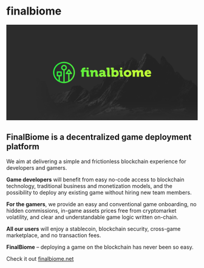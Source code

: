 # finalbiome

![FinalBiome Banner](../images/finalbiome-banner.png "FinalBiome Banner")

## FinalBiome is a decentralized game deployment platform

We aim at delivering a simple and frictionless blockchain experience for developers and gamers.

**Game developers** will benefit from easy no-code access to blockchain technology, traditional business and monetization models, and the possibility to deploy any existing game without hiring new team members.

**For the gamers**, we provide an easy and conventional game onboarding, no hidden commissions, in-game assets prices free from cryptomarket volatility, and clear and understandable game logic written on-chain. 

**All our users** will enjoy a stablecoin, blockchain security, cross-game marketplace, and no transaction fees.

**FinalBiome** – deploying a game on the blockchain has never been so easy.

Check it out [finalbiome.net](https://finalbiome.net)
